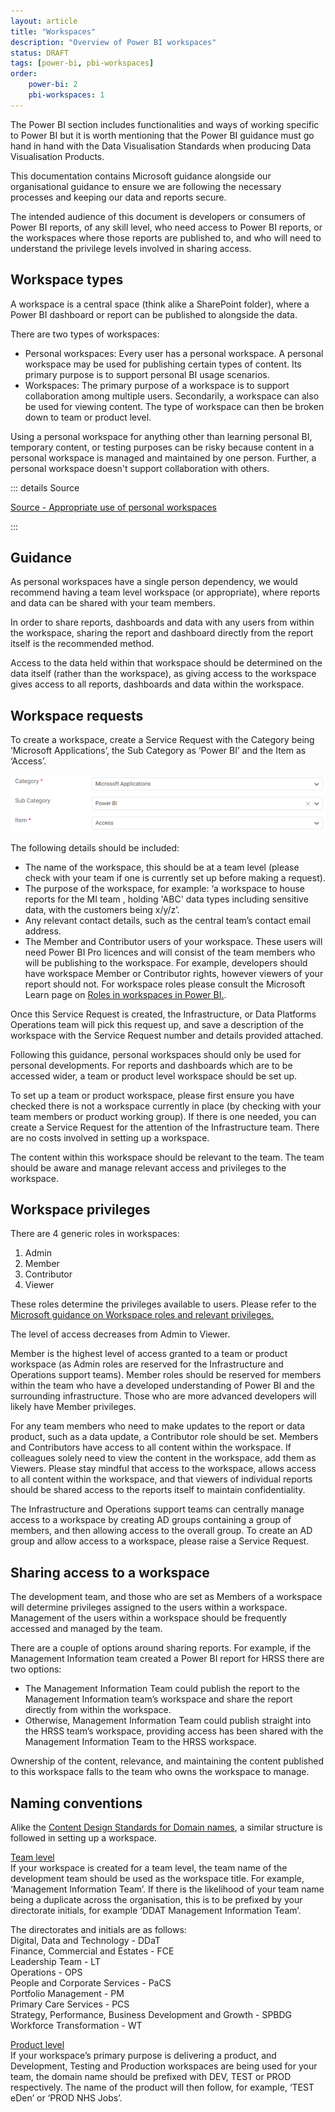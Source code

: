 ```yaml
---
layout: article
title: "Workspaces"
description: "Overview of Power BI workspaces"
status: DRAFT
tags: [power-bi, pbi-workspaces]
order:
    power-bi: 2
    pbi-workspaces: 1
---
```

The Power BI section includes functionalities and ways of working specific to Power BI but it is worth mentioning that the Power BI guidance must go hand in hand with the Data Visualisation Standards when producing Data Visualisation Products.  
   

This documentation contains Microsoft guidance alongside our organisational guidance to ensure we are following the necessary processes and keeping our data and reports secure.  
  
The intended audience of this document is developers or consumers of Power BI reports, of any skill level, who need access to Power BI reports, or the workspaces where those reports are published to, and who will need to understand the privilege levels involved in sharing access.  
  
  
     

## Workspace types  
  
A workspace is a central space (think alike a SharePoint folder), where a Power BI dashboard or report can be published to alongside the data.  
  
There are two types of workspaces:  
- Personal workspaces: Every user has a personal workspace. A personal workspace may be used for publishing certain types of content. Its primary purpose is to support personal BI usage scenarios.
- Workspaces: The primary purpose of a workspace is to support collaboration among multiple users. Secondarily, a workspace can also be used for viewing content. The type of workspace can then be broken down to team or product level.  
  
Using a personal workspace for anything other than learning personal BI, temporary content, or testing purposes can be risky because content in a personal workspace is managed and maintained by one person. Further, a personal workspace doesn't support collaboration with others.  
  
::: details Source
 
[Source - Appropriate use of personal workspaces][ws 1]

:::  
    

## Guidance  
  
As personal workspaces have a single person dependency, we would recommend having a team level workspace (or appropriate), where reports and data can be shared with your team members.  
  
In order to share reports, dashboards and data with any users from within the workspace, sharing the report and dashboard directly from the report itself is the recommended method.  
  
Access to the data held within that workspace should be determined on the data itself (rather than the workspace), as giving access to the workspace gives access to all reports, dashboards and data within the workspace.  
  
  
## Workspace requests  
  
To create a workspace, create a Service Request with the Category being ‘Microsoft Applications’, the Sub Category as ‘Power BI’ and the Item as ‘Access’.  
  
![Screenshot showing how to configure the Category, Sub-category and Item fields of a service desk request](categories.png)  
  
The following details should be included:  
- The name of the workspace, this should be at a team level (please check with your team if one is currently set up before making a request).
- The purpose of the workspace, for example: ‘a workspace to house reports for the MI team , holding 'ABC' data types including sensitive data, with the customers being x/y/z’.
- Any relevant contact details, such as the central team’s contact email address.
- The Member and Contributor users of your workspace. These users will need Power BI Pro licences and will consist of the team members who will be publishing to the workspace. For example, developers should have workspace Member or Contributor rights, however viewers of your report should not. For workspace roles please consult the Microsoft Learn page on [Roles in workspaces in Power BI.][ws 2].  
  
Once this Service Request is created, the Infrastructure, or Data Platforms Operations team will pick this request up, and save a description of the workspace with the Service Request number and details provided attached.  
  
Following this guidance, personal workspaces should only be used for personal developments. For reports and dashboards which are to be accessed wider, a team or product level workspace should be set up.  
  
To set up a team or product workspace, please first ensure you have checked there is not a workspace currently in place (by checking with your team members or product working group). If there is one needed, you can create a Service Request for the attention of the Infrastructure team. There are no costs involved in setting up a workspace.  
  
The content within this workspace should be relevant to the team. The team should be aware and manage relevant access and privileges to the workspace.  
  
  
## Workspace privileges  
  
There are 4 generic roles in workspaces:
1. Admin
2. Member
3. Contributor
4. Viewer

These roles determine the privileges available to users. Please refer to the [Microsoft guidance on Workspace roles and relevant privileges.][ws 3]  
  
The level of access decreases from Admin to Viewer.  
  
Member is the highest level of access granted to a team or product workspace (as Admin roles are reserved for the Infrastructure and Operations support teams). Member roles should be reserved for members within the team who have a developed understanding of Power BI and the surrounding infrastructure. Those who are more advanced developers will likely have Member privileges.  
  
For any team members who need to make updates to the report or data product, such as a data update, a Contributor role should be set. Members and Contributors have access to all content within the workspace. If colleagues solely need to view the content in the workspace, add them as Viewers. Please stay mindful that access to the workspace, allows access to all content within the workspace, and that viewers of individual reports should be shared access to the reports itself to maintain confidentiality.  
  
The Infrastructure and Operations support teams can centrally manage access to a workspace by creating AD groups containing a group of members, and then allowing access to the overall group. To create an AD group and allow access to a workspace, please raise a Service Request.  
  
  
## Sharing access to a workspace  
  
The development team, and those who are set as Members of a workspace will determine privileges assigned to the users within a workspace. Management of the users within a workspace should be frequently accessed and managed by the team.  
  
There are a couple of options around sharing reports.
For example, if the Management Information team created a Power BI report for HRSS there are two options:  
- The Management Information Team could publish the report to the Management Information team’s workspace and share the report directly from within the workspace.
- Otherwise, Management Information Team could publish straight into the HRSS team’s workspace, providing access has been shared with the Management Information Team to the HRSS workspace.  
  
Ownership of the content, relevance, and maintaining the content published to this workspace falls to the team who owns the workspace to manage.  
  
  
## Naming conventions  
  
Alike the [Content Design Standards for Domain names][ws 4], a similar structure is followed in setting up a workspace.  
  
<ins> Team level </ins>  
If your workspace is created for a team level, the team name of the development team should be used as the workspace title. For example, ‘Management Information Team’. If there is the likelihood of your team name being a duplicate across the organisation, this is to be prefixed by your directorate initials, for example ‘DDAT Management Information Team’.  
  
The directorates and initials are as follows:  
    Digital, Data and Technology - DDaT  
    Finance, Commercial and Estates - FCE  
    Leadership Team	- LT  
    Operations - OPS  
    People and Corporate Services - PaCS  
    Portfolio Management - PM  
    Primary Care Services - PCS  
    Strategy, Performance, Business Development and Growth - SPBDG  
    Workforce Transformation - WT  
  
<ins> Product level </ins>  
If your workspace’s primary purpose is delivering a product, and Development, Testing and Production workspaces are being used for your team, the domain name should be prefixed with DEV, TEST or PROD respectively. The name of the product will then follow, for example, ‘TEST eDen’ or ‘PROD NHS Jobs’.







[ws 1]: https://learn.microsoft.com/en-us/power-bi/guidance/powerbi-implementation-planning-workspaces-workspace-level-planning#appropriate-use-of-personal-workspaces
[ws 2]: https://learn.microsoft.com/en-us/power-bi/collaborate-share/service-roles-new-workspaces
[ws 3]: https://learn.microsoft.com/en-us/power-bi/collaborate-share/service-roles-new-workspaces#workspace-roles
[ws 4]: https://nhsbsauk.sharepoint.com/sites/DigitalContentDesignTeam/SitePages/NHSBSA-digital-style-guide-and-standards.aspx#domains